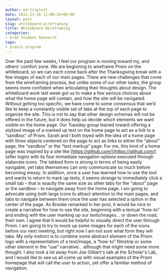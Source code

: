 ```yaml
---
author: ed-triplett
date: 2011-11-26 11:00:33+00:00
layout: post
slug: whiteboard-wireframing
title: Whiteboard Wireframing
categories:
- Grad Student Research
tags:
- praxis program
---
```


Over the past few weeks, I feel our program is moving toward my, and others’ comfort zone. We are beginning to wireframe Prism on the whiteboard, so we can each come back after the Thanksgiving break with a few images of each of our main pages. There are new challenges that come from the wireframing process, but unlike some of our other tasks, the group seems more confident when articulating their thoughts about design. The whiteboard work last week got us to make a few serious choices about what the home page will contain, and how the site will be navigated. Without getting too specific, we have come to some consensus that we’d like to keep a constantly visible set of tabs at the top of each page to organize the site. This is not to say that other design schemas will not be offered in the future, but it does help us decide which elements we want visible on the home page.
Our Tuesday group leaned toward offering a stylized image of a marked up text on the home page to act as a link to a “sandbox” of Prism. Sarah and I both toyed with the idea of a home page with three objects centered on the page to act as links to either the “about” page, the “sandbox” or the “text markup” page. For me, this kind of a home page was inspired by a site like [https://github.com/](https://github.com/) (after login) with its four immediate navigation options executed through elaborate icons. The tabbed form is strong in terms of being easily navigable, yet tabs themselves can only communicate so much before becoming messy. In addition, once a user has learned how to use the tool and wants to return to mark up texts, it seems strange to immediately click a small tab – that is exactly the same size as other tabs for the “about” page or the sandbox – to navigate away from the home page. I am going to advocate using both large icons to attract attention to the main pages, and tabs to navigate between them once the user has selected a option in the center of the page.
As Brooke remarked in her post, it would be nice to create a narrative for how to use the site, beginning with a textual “how-to” and ending with the user marking up our texts/images… or down the road, their own. I agree that it would be helpful to visually direct the user through Prism. I am going to try to mock up some images for each of the icons before our next meeting, but right now I am not sure what form they will take. My only instinct is to combine some abstract element of the Prism logo with a representation of a text/image, a “how-to” filmstrip or some other element in the “use” narrative… although that might need some more thought. I also took a lot away from Joe Gilbert's talk at the Scholar's Lab, and I would like to see us all come up with visual examples of the Prism homepage that will call the user to action, yet offer a familiar method of navigation.
